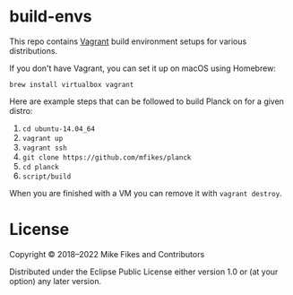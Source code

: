 # build-envs

This repo contains [Vagrant](https://www.vagrantup.com) build environment setups for various distributions.

If you don't have Vagrant, you can set it up on macOS using Homebrew:

```
brew install virtualbox vagrant
```

Here are example steps that can be followed to build Planck on for a given distro:

1. `cd ubuntu-14.04_64`
2. `vagrant up`
3. `vagrant ssh`
4. `git clone https://github.com/mfikes/planck`
5. `cd planck`
6. `script/build`

When you are finished with a VM you can remove it with `vagrant destroy`.

# License

Copyright © 2018–2022 Mike Fikes and Contributors

Distributed under the Eclipse Public License either version 1.0 or (at your option) any later version.
